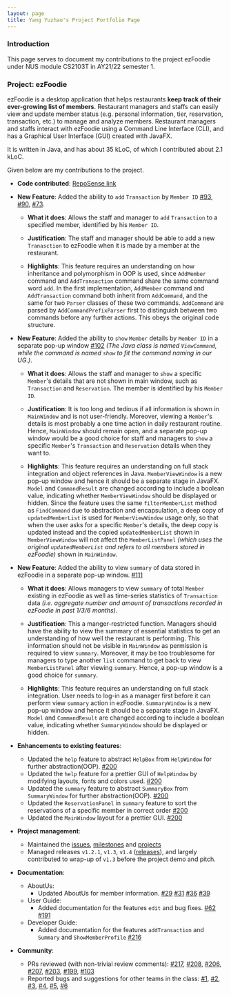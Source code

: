 ```yaml
---
layout: page
title: Yang Yuzhao's Project Portfolio Page
---
```


### Introduction

This page serves to document my contributions to the project ezFoodie under NUS module CS2103T in AY21/22 semester 1.

### Project: ezFoodie

ezFoodie is a desktop application that helps restaurants **keep track of their ever-growing list of members**.
Restaurant managers and staffs can easily view and update member status (e.g. personal information, tier, reservation, transaction, etc.) to manage and analyze members.
Restaurant managers and staffs interact with ezFoodie using a Command Line Interface (CLI), and has a Graphical User Interface (GUI) created with JavaFX.

It is written in Java, and has about 35 kLoC, of which I contributed about 2.1 kLoC.

Given below are my contributions to the project.

* **Code contributed**: [RepoSense link](https://nus-cs2103-ay2122s1.github.io/tp-dashboard/?breakdown=true&search=morrow1ndy)


* **New Feature**: Added the ability to `add` `Transaction` by `Member ID` [\#93](https://github.com/AY2122S1-CS2103T-F12-4/tp/pull/93), [\#90](https://github.com/AY2122S1-CS2103T-F12-4/tp/pull/90), [\#73](https://github.com/AY2122S1-CS2103T-F12-4/tp/pull/73).

  * **What it does**: Allows the staff and manager to `add` `Transaction` to a specified member,
    identified by his `Member ID`.

  * **Justification**: The staff and manager should be able to add a new `Tranasction` to ezFoodie
    when it is made by a member at the restaurant.

  * **Highlights**: This feature requires an understanding on how inheritance and polymorphism in OOP is used,
    since `AddMember` command and `AddTransaction` command share the same command word `add`. In the first implementation,
    `AddMember` command and `AddTransaction` command both inherit from `AddCommand`,
    and the same for two `Parser` classes of these two commands.
    `AddCommand` are parsed by `AddCommandPrefixParser` first
    to distinguish between two commands before any further actions.
    This obeys the original code structure.


* **New Feature**: Added the ability to `show` `Member` details by `Member ID` in a separate pop-up window
  [\#102](https://github.com/AY2122S1-CS2103T-F12-4/tp/pull/102)
  *(The Java class is named `ViewCommand`, while the command is named `show` to fit the command naming in our UG.)*.

  * **What it does**: Allows the staff and manager to `show` a specific `Member`'s details
    that are not shown in main window, such as `Transaction` and `Reservation`.
    The member is identified by his `Member ID`.

  * **Justification**: It is too long and tedious if all information is shown in `MainWindow` and is not user-friendly.
    Moreover, viewing a `Member`'s details is most probably a one time action in daily restaurant routine.
    Hence, `MainWindow` should remain open, and a separate pop-up window would be a good choice for staff and managers to
    `show` a specific `Member`'s `Transaction` and `Reservation` details when they want to.

  * **Highlights**: This feature requires an understanding on full stack integration and object references in Java.
    `MemberViewWindow` is a new pop-up window and hence it should be a separate stage in JavaFX.
    `Model` and `CommandResult` are changed according to include a boolean value,
    indicating whether `MemberViewWindow` should be displayed or hidden.
    Since the feature uses the same `filterMemberList` method as `FindCommand` due to abstraction and encapsulation,
    a deep copy of `updatedMemberList` is used for `MemberViewWindow` usage only, so that when the user asks for
    a specific `Member`'s details, the deep copy is updated instead and
    the copied `updatedMemberList` shown in `MemberViewWindow` will not affect the
    `MemberListPanel` *(which uses the original `updatedMemberList` and refers to all members stored in ezFoodie)*
    shown in `MainWindow`.


* **New Feature**: Added the ability to view `summary` of data stored in ezFoodie in a separate pop-up window.
  [\#111](https://github.com/AY2122S1-CS2103T-F12-4/tp/pull/111)

  * **What it does**: Allows managers to view `summary` of
    total `Member` existing in ezFoodie as well as time-series statistics of `Transaction` data
    *(i.e. aggregate number and amount of transactions recorded in ezFoodie in past 1/3/6 months)*.

  * **Justification**: This a manger-restricted function. Managers should have the ability to view the summary of
    essential statistics to get an understanding of how well the restaurant is performing.
    This information should not be visible in `MainWindow` as permission is required to view `summary`.
    Moreover, it may be too troublesome for managers to type another `list` command to get back to view `MemberListPanel`
    after viewing `summary`.
    Hence, a pop-up window is a good choice for `summary`.

  * **Highlights**: This feature requires an understanding on full stack integration.
    User needs to log-in as a manager first before it can perform view `summary` action in ezFoodie.
    `SummaryWindow` is a new pop-up window and hence it should be a separate stage in JavaFX.
    `Model` and `CommandResult` are changed according to include a boolean value,
    indicating whether `SummaryWindow` should be displayed or hidden.


* **Enhancements to existing features**:
  * Updated the `help` feature to abstract `HelpBox` from `HelpWindow` for further abstraction(OOP).
    [\#200](https://github.com/AY2122S1-CS2103T-F12-4/tp/pull/200)
  * Updated the `help` feature for a prettier GUI of `HelpWindow` by modifying layouts, fonts and colors used.
    [\#200](https://github.com/AY2122S1-CS2103T-F12-4/tp/pull/200)
  * Updated the `summary` feature to abstract `SummaryBox` from `SummaryWindow` for further abstraction(OOP).
    [\#200](https://github.com/AY2122S1-CS2103T-F12-4/tp/pull/200)
  * Updated the `ReservationPanel` in `summary` feature to sort the reservations of a specific member in correct order
    [\#200](https://github.com/AY2122S1-CS2103T-F12-4/tp/pull/200)
  * Updated the `MainWindow` layout for a prettier GUI.
    [\#200](https://github.com/AY2122S1-CS2103T-F12-4/tp/pull/200)

* **Project management**:
  * Maintained the [issues](https://github.com/AY2122S1-CS2103T-F12-4/tp/issues),
    [milestones](https://github.com/AY2122S1-CS2103T-F12-4/tp/milestones) and
    [projects](https://github.com/AY2122S1-CS2103T-F12-4/tp/projects)
  * Managed releases `v1.2.1`, `v1.3`, `v1.4` ([releases](https://github.com/AY2122S1-CS2103T-F12-4/tp/releases)),
    and largely contributed to wrap-up of `v1.3` before the project demo and pitch.

* **Documentation**:
  * AboutUs:
    * Updated AboutUs for member information. 
    [\#29](https://github.com/AY2122S1-CS2103T-F12-4/tp/pull/29)
    [\#31](https://github.com/AY2122S1-CS2103T-F12-4/tp/pull/31)
    [\#36](https://github.com/AY2122S1-CS2103T-F12-4/tp/pull/36)
    [\#39](https://github.com/AY2122S1-CS2103T-F12-4/tp/pull/39)
  * User Guide:
    * Added documentation for the features `edit` and bug fixes.
      [\#62](https://github.com/AY2122S1-CS2103T-F12-4/tp/pull/62)
      [\#191](https://github.com/AY2122S1-CS2103T-F12-4/tp/pull/191)
  * Developer Guide:
    * Added documentation for the features `addTransaction` and `Summary` and `ShowMemberProfile`
      [\#216](https://github.com/AY2122S1-CS2103T-F12-4/tp/pull/216)

* **Community**:
  * PRs reviewed (with non-trivial review comments):
    [\#217](https://github.com/AY2122S1-CS2103T-F12-4/tp/pull/217),
    [\#208](https://github.com/AY2122S1-CS2103T-F12-4/tp/pull/208),
    [\#206](https://github.com/AY2122S1-CS2103T-F12-4/tp/pull/206),
    [\#207](https://github.com/AY2122S1-CS2103T-F12-4/tp/pull/207),
    [\#203](https://github.com/AY2122S1-CS2103T-F12-4/tp/pull/203),
    [\#199](https://github.com/AY2122S1-CS2103T-F12-4/tp/pull/199),
    [\#103](https://github.com/AY2122S1-CS2103T-F12-4/tp/pull/103)
  * Reported bugs and suggestions for other teams in the class:
    [\#1](https://github.com/morrow1ndy/ped/issues/1),
    [\#2](https://github.com/morrow1ndy/ped/issues/2),
    [\#3](https://github.com/morrow1ndy/ped/issues/3),
    [\#4](https://github.com/morrow1ndy/ped/issues/4),
    [\#5](https://github.com/morrow1ndy/ped/issues/5),
    [\#6](https://github.com/morrow1ndy/ped/issues/6)

